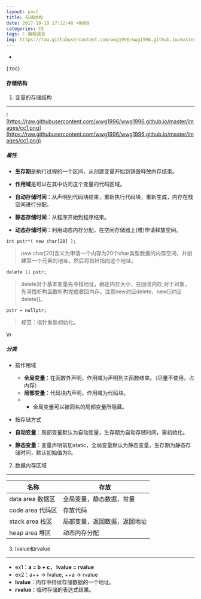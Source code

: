 ```yaml
---
layout: post
title: 存储结构
date: 2017-10-10 17:12:48 +0800
categories: CS
tags: C 编程语言 
img: https://raw.githubusercontent.com/wwg1996/wwg1996.github.io/master/images/c.jpg
---
```

* 
{:toc}

#### 存储结构
1. 变量的存储结构

---
![https://raw.githubusercontent.com/wwg1996/wwg1996.github.io/master/images/cc1.png](https://raw.githubusercontent.com/wwg1996/wwg1996.github.io/master/images/cc1.png)

##### 属性
  * **生存期**是执行过程的一个区间，从创建变量开始到销毁释放内存结束。
  * **作用域**是可以在其中访问这个变量的代码区域。

* **自动存储时间**：从声明到代码块结束，重新执行代码块，重新生成，内存在栈空间进行分配。
* **静态存储时间**：从程序开始到程序结束。
* **动态存储时间**：利用动态内存分配，在空闲存储器上(堆)申请释放空间。

`int pstr*( new char[20] );`
>  new char[20]含义为申请一个内存为20个char类型数据的内存空间，并创建第一个元素的地址。然后将指针指向这个地址。

`delete [] pstr;`
> delete对于基本变量先寻找地址，确定内存大小，在回收内存;对于对象，先寻找析构函数析构完成收回内存。注意new对应delete，new[]对应delete[]。

`pstr = nullptr;`
> 规范：指针重新初始化。


\n
##### 分类
* 按作用域
  * **全局变量**：在函数外声明，作用域为声明到主函数结束。（尽量不使用，占内存）
  * **局部变量**：代码块内声明，作用域为代码块。
  * * 全局变量可以被同名的局部变量所隐藏。

* 按存储方式
 * **自动变量**：局部变量默认为自动变量，生存期为自动存储时间，需初始化。
 * **静态变量**：变量声明前加static，全局变量默认为静态变量，生存期为静态存储时间，默认初始值为0。

2. 数据内存区域

---

| 名称            | 存放             |
| ------------- | -------------- |
| data area 数据区 | 全局变量，静态数据，常量   |
| code area 代码区 | 存放代码           |
| stack area 栈区 | 局部变量，返回数据，返回地址 |
| heap area 堆区  | 动态内存分配         |

3. lvalue和rvalue

---

* ex1：**a = b + c， lvalue = rvalue**
* ex2：a++ -> lvalue, ++a -> rvalue 
* **lvalue**：内存中持续存储数据的一个地址。
* **rvalue**：临时存储的表达式结果。

